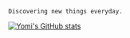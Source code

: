 <!-- ### Hi there 👋 -->

<!--
**abayomi185/abayomi185** is a ✨ _special_ ✨ repository because its `README.md` (this file) appears on your GitHub profile.

Here are some ideas to get you started:

- 🔭 I’m currently working on ...
- 🌱 I’m currently learning ...
- 👯 I’m looking to collaborate on ...
- 🤔 I’m looking for help with ...
- 💬 Ask me about ...
- 📫 How to reach me: ...
- 😄 Pronouns: ...
- ⚡ Fun fact: ...
-->

```
Discovering new things everyday.
```

<!-- [![Top Langs](https://github-readme-stats.vercel.app/api/top-langs/?username=abayomi185)](https://github.com/anuraghazra/github-readme-stats) -->

[![Yomi's GitHub stats](https://github-readme-stats.vercel.app/api?username=abayomi185&count_private=true&show_icons=true&theme=dracula&rank_icon=github)](https://github.com/anuraghazra/github-readme-stats)
